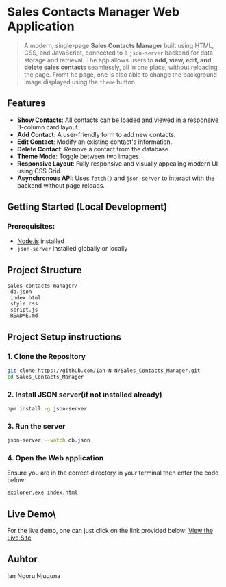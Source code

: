 #  Sales Contacts Manager Web Application

> A modern, single-page **Sales Contacts Manager** built using HTML, CSS, and JavaScript, connected to a `json-server` backend for data storage and retrieval. The app allows users to **add, view, edit, and delete sales contacts** seamlessly, all in one place, without reloading the page. Fromt he page, one is also able to change the background image displayed using the `theme` button 


##  Features

-  **Show Contacts**: All contacts can be loaded and viewed in a responsive 3-column card layout.
-  **Add Contact**: A user-friendly form to add new contacts.
-  **Edit Contact**: Modify an existing contact's information.
-  **Delete Contact**: Remove a contact from the database.
-  **Theme Mode**: Toggle between two images.
-  **Responsive Layout**: Fully responsive and visually appealing modern UI using CSS Grid.
-  **Asynchronous API**: Uses `fetch()` and `json-server` to interact with the backend without page reloads. 

##  Getting Started (Local Development)

### Prerequisites:
- [Node.js](https://nodejs.org/) installed<!--the node.js will be a link that redirects you to node website where you can downloade node.js if you dont have it-->
- `json-server` installed globally or locally

## Project Structure
```text
sales-contacts-manager/
 db.json
 index.html
 style.css
 script.js
 README.md
```
##  Project Setup instructions
### 1.  Clone the Repository
``` bash
git clone https://github.com/Ian-N-N/Sales_Contacts_Manager.git
cd Sales_Contacts_Manager 
``` 
### 2. Install JSON server(if not installed already)
```bash
npm install -g json-server
```

### 3. Run the server
```bash
json-server --watch db.json
```

### 4. Open the Web application
Ensure you are in the correct directory in your terminal then enter the code below:
```bash
explorer.exe index.html
```
## Live Demo\
For the live demo, one can just click on the link provided below:
[View the Live Site](https://ian-n-n.github.io/Sales_Contacts_Manager/)

## Auhtor
Ian Ngoru Njuguna
